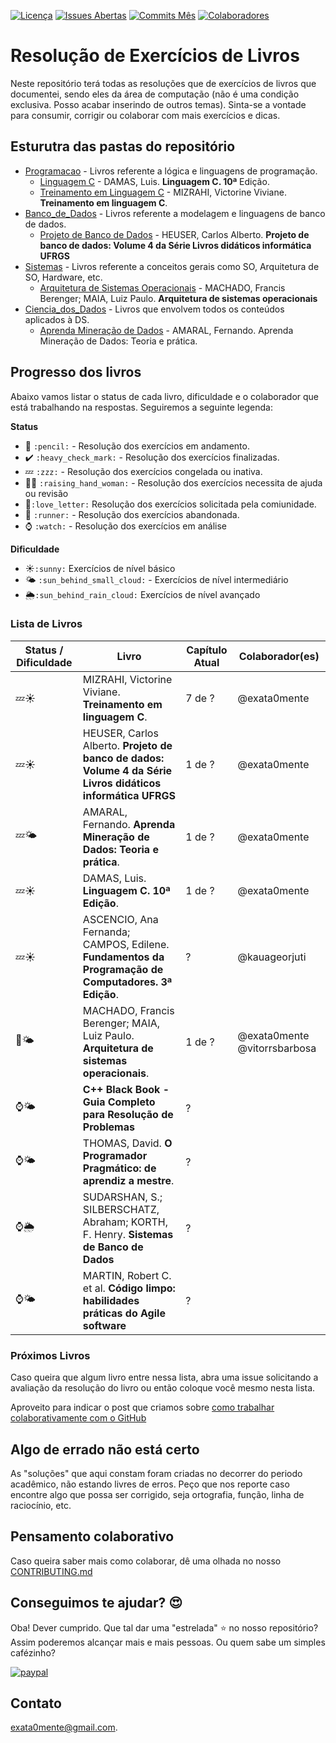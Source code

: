 [![Licença](https://img.shields.io/github/license/exata0mente/ResolucoesLivros.svg)](https://img.shields.io/github/license/exata0mente/ResolucoesLivros.svg)
[![Issues Abertas](https://img.shields.io/github/issues/exata0mente/ResolucoesLivros.svg)](https://img.shields.io/github/issues/exata0mente/ResolucoesLivros.svg)
[![Commits Mês](https://img.shields.io/github/commit-activity/m/exata0mente/ResolucoesLivros.svg)](https://img.shields.io/github/commit-activity/m/exata0mente/ResolucoesLivros.svg)
[![Colaboradores](https://img.shields.io/github/contributors/exata0mente/resolucoeslivros.svg)](https://img.shields.io/github/contributors/exata0mente/resolucoeslivros.svg)
# Resolução de Exercícios de Livros

Neste repositório terá todas as resoluções que de exercícios de livros que documentei, sendo eles da área de computação (não é uma condição exclusiva. Posso acabar inserindo de outros temas). Sinta-se a vontade para consumir, corrigir ou colaborar com mais exercícios e dicas.

## Esturutra das pastas do repositório


* [Programacao](Programacao/) - Livros referente a lógica e linguagens de programação.
  * [Linguagem C](Programacao/Linguagem-C) - DAMAS, Luis. **Linguagem C. 10ª** Edição.
  * [Treinamento em Linguagem C](Programacao/Treinamento_em_Linguagem_C) - MIZRAHI, Victorine Viviane. **Treinamento em linguagem C**.
* [Banco_de_Dados](Banco_de_Dados/) - Livros referente a modelagem e linguagens de banco de dados.
  * [Projeto de Banco de Dados](Banco_de_Dados/Projeto_de_BD) - HEUSER, Carlos Alberto. **Projeto de banco de dados: Volume 4 da Série Livros didáticos informática UFRGS**
* [Sistemas](Sistemas/) - Livros referente a conceitos gerais como SO, Arquitetura de SO, Hardware, etc.
  * [Arquitetura de Sistemas Operacionais](Sistemas/Arquitetura_de_SO) - MACHADO, Francis Berenger; MAIA, Luiz Paulo. **Arquitetura de sistemas operacionais**
* [Ciencia_dos_Dados](Ciencia_dos_Dados/) - Livros que envolvem todos os conteúdos aplicados à DS.
  * [Aprenda Mineração de Dados](Ciencia_dos_Dados/Livro_Aprenda_Mineracao_Dados) - AMARAL, Fernando. Aprenda Mineração de Dados: Teoria e prática.

## Progresso dos livros

Abaixo vamos listar o status de cada livro, dificuldade e o colaborador que está trabalhando na respostas. Seguiremos a seguinte legenda:

**Status**
* :pencil: `:pencil:`  - Resolução dos exercícios em andamento.
* :heavy_check_mark: `:heavy_check_mark:` - Resolução dos exercícios finalizadas.
* :zzz: `:zzz:` - Resolução dos exercícios congelada ou inativa.
* :raising_hand_woman: `:raising_hand_woman:` - Resolução dos exercícios necessita de ajuda ou revisão
* :love_letter:`:love_letter:` Resolução dos exercícios solicitada pela comiunidade.
* :runner: `:runner:` - Resolução dos exercícios abandonada.
* :watch: `:watch:` - Resolução dos exercícios em análise

**Dificuldade**
* :sunny:`:sunny:` Exercícios de nível básico
* :sun_behind_small_cloud: `:sun_behind_small_cloud:` - Exercícios de nível intermediário
* :sun_behind_rain_cloud:`:sun_behind_rain_cloud:` Exercícios de nível avançado

### Lista de Livros

Status / Dificuldade | Livro | Capítulo Atual | Colaborador(es)|
-------------------- |-------|----------------|----------------|
:zzz::sunny:| MIZRAHI, Victorine Viviane. **Treinamento em linguagem C**.|7 de ?| @exata0mente
:zzz::sunny:| HEUSER, Carlos Alberto. **Projeto de banco de dados: Volume 4 da Série Livros didáticos informática UFRGS** | 1 de ? | @exata0mente
:zzz::sun_behind_small_cloud: | AMARAL, Fernando. **Aprenda Mineração de Dados: Teoria e prática**. | 1 de ? | @exata0mente
:zzz::sunny:| DAMAS, Luis. **Linguagem C. 10ª Edição**. | 1 de ? | @exata0mente
:zzz::sunny:|ASCENCIO, Ana Fernanda; CAMPOS, Edilene. **Fundamentos da Programação de Computadores. 3ª Edição**.| ? | @kauageorjuti
:pencil::sun_behind_small_cloud:|MACHADO, Francis Berenger; MAIA, Luiz Paulo. **Arquitetura de sistemas operacionais**.| 1 de ? | @exata0mente @vitorrsbarbosa
:watch::sun_behind_small_cloud:| **C++ Black Book - Guia Completo para Resolução de Problemas** | ? |
:watch::sun_behind_small_cloud:|THOMAS, David. **O Programador Pragmático: de aprendiz a mestre**.|?|
:watch::sun_behind_rain_cloud:| SUDARSHAN, S.; SILBERSCHATZ, Abraham; KORTH, F. Henry. **Sistemas de Banco de Dados** | ? |
:watch::sun_behind_small_cloud:|MARTIN, Robert C. et al. **Código limpo: habilidades práticas do Agile software** | ? |


### Próximos Livros

Caso queira que algum livro entre nessa lista, abra uma issue solicitando a avaliação da resolução do livro ou então coloque você mesmo nesta lista.

Aproveito para indicar o post que criamos sobre [como trabalhar colaborativamente com o GitHub](https://exata0mente.com.br/resp/como-trabalhar-colaborativamente-utilizando-o-github)

## Algo de errado não está certo

As "soluções" que aqui constam foram criadas no decorrer do periodo acadêmico, não estando livres de erros. Peço que nos reporte caso encontre algo que possa ser corrigido, seja ortografia, função, linha de raciocínio, etc.

## Pensamento colaborativo

Caso queira saber mais como colaborar, dê uma olhada no nosso [CONTRIBUTING.md](docs/CONTRIBUTING.md)

## Conseguimos te ajudar? :heart_eyes:

Oba! Dever cumprido. Que tal dar uma "estrelada" :star: no nosso repositório? Assim poderemos alcançar mais e mais pessoas. Ou quem sabe um simples cafézinho?

[![paypal](https://www.paypalobjects.com/en_US/i/btn/btn_donateCC_LG.gif)](https://www.paypal.com/cgi-bin/webscr?cmd=_s-xclick&hosted_button_id=JXFJQPWTTAWRC)

## Contato

exata0mente@gmail.com.
